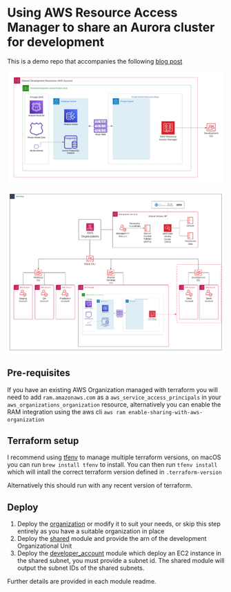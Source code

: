 # Using AWS Resource Access Manager to share an Aurora cluster for development

This is a demo repo that accompanies the following [blog post](https://fourtheorem.com/using-aws-resource-access-manager-for-development)

![RAM in shared account](img/RAM_account.png)

![RAM in Organization](img/RAM_organization.png)

## Pre-requisites 

If you have an existing AWS Organization managed with terraform you will need to add
`ram.amazonaws.com` as a `aws_service_access_principals` in your `aws_organizations_organization` resource, alternatively
you can enable the RAM integration using the aws cli `aws ram enable-sharing-with-aws-organization`

## Terraform setup

I recommend using [tfenv](https://github.com/tfutils/tfenv) to manage multiple terraform versions, on macOS you can run
`brew install tfenv` to install. You can then run `tfenv install` which will intall the correct terraform version defined
in `.terraform-version`

Alternatively this should run with any recent version of terraform.

## Deploy

1. Deploy the [organization](./organization) or modify it to suit your needs, or skip this step entirely as you have a suitable
organization in place
2. Deploy the [shared](./shared) module and provide the arn of the development Organizational Unit
3. Deploy the [developer_account](./developer_account) module which deploy an EC2 instance in the shared subnet, you must
provide a subnet id. The shared module will output the subnet IDs of the shared subnets.

Further details are provided in each module readme.

